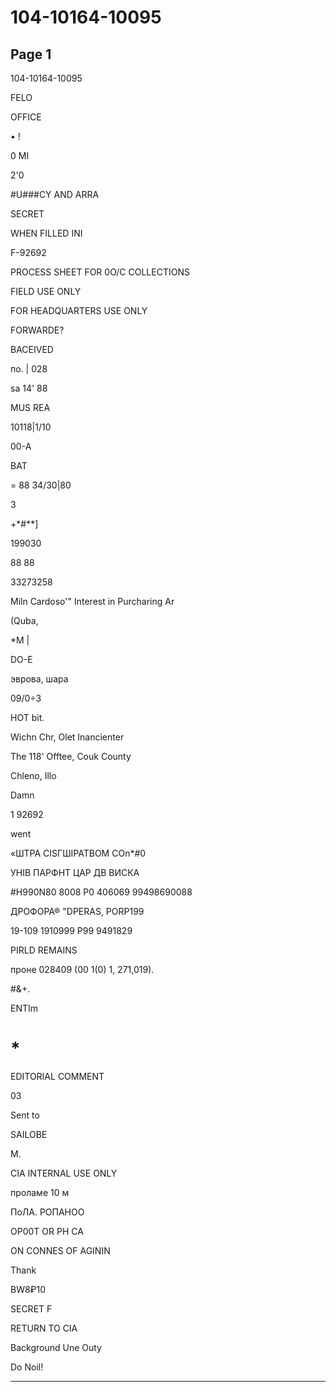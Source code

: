 # 104-10164-10095

## Page 1

104-10164-10095

FELO

OFFICE

• !

0 MI

2'0

#U###CY AND ARRA

SECRET

WHEN FILLED INI

F-92692

PROCESS SHEET FOR 0O/C COLLECTIONS

FIELD USE ONLY

FOR HEADQUARTERS USE ONLY

FORWARDE?

BACEIVED

по. | 028

sa 14' 88

MUS REA

10118|1/10

00-А

BAT

= 88 34/30|80

3

+*#**]

199030

88 88

33273258

Miln Cardoso'" Interest in Purcharing Ar

(Quba,

*M |

DO-E

эврова, шара

09/0÷3

HOT bit.

Wichn Chr, Olet Inancienter

The 118' Offtee, Couk County

Chleno, Illo

Damn

1 92692

went

«ШТРА СISГШІРАТВОМ СOn*#0

УНІВ ПАРФНТ ЦАР ДВ ВИСКА

#H990N80 8008 P0 406069 99498690088

ДРОФОРА® "DPERAS, PORP199

19-109 1910999 P99 9491829

PIRLD REMAINS

проне 028409 (00 1(0) 1, 271,019).

#&+.

ENTIm

# *

EDITORIAL COMMENT

03

Sent to

SAILOBE

M.

CIA INTERNAL USE ONLY

проламе 10 м

ПоЛА. РОПАНОО

OP00T OR PH CA

ON CONNES OF AGININ

Thank

BW8₽10

SECRET F

RETURN TO CIA

Background Une Outy

Do Noil!

---

